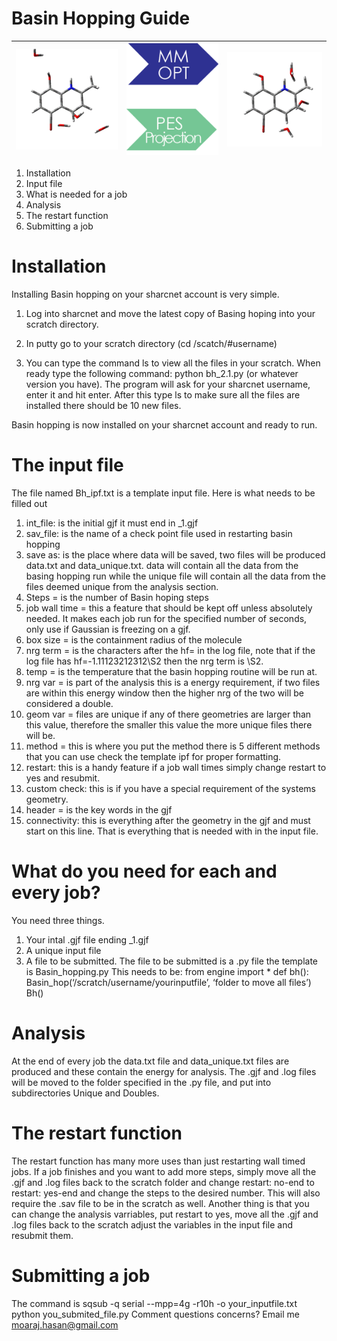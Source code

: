 # Basin Hopping Guide

| ![](https://github.com/moaraj/BasinHopkins/blob/master/docs/Cluster-1.gif) | ![](https://github.com/moaraj/BasinHopkins/blob/master/docs/Opt.png) | ![](https://github.com/moaraj/BasinHopkins/blob/master/docs/Cluster-opt.gif) |
|----------------------------------------------------------------------------|----------------------------------------------------------------------|------------------------------------------------------------------------------|

1. Installation
2.  Input file
3. What is needed for a job
4. Analysis
5. The restart function
6. Submitting a job

# Installation
Installing Basin hopping on your sharcnet account is very simple.
1.	Log into sharcnet and move the latest copy of Basing hoping into your scratch directory. 
 
2.	In putty go to your scratch directory (cd /scatch/#username)
3.	You can type the command ls to view all the files in your scratch. When ready type the following command: python bh_2.1.py (or whatever version you have). The program will ask for your sharcnet username, enter it and hit enter.  After this type ls to make sure all the files are installed there should be 10 new files.
 
Basin hopping is now installed on your sharcnet account and ready to run. 

# The input file

The file named Bh_ipf.txt is a template input file. Here is what needs to be filled out

1. int_file: is the initial gjf it must end in _1.gjf
2. sav_file: is the name of a check point file used in restarting basin hopping
3. save as: is the place where data will be saved, two files will be produced data.txt and data_unique.txt. data will contain all the data from the basing hopping run while the unique file will contain all the data from the files deemed unique from the analysis section.
4. Steps = is the number of Basin hoping steps
5. job wall time = this a feature that should be kept off unless absolutely needed. It makes each job run for the specified number of seconds, only use if Gaussian is freezing on a gjf.
6. box size = is the containment radius of the molecule
7. nrg term = is the characters after the hf= in the log file, note that if the log file has hf=-1.11123212312\S2 then the nrg term is \\S2.
8. temp = is the temperature that the basin hopping routine will be run at.
9. nrg var = is part of the analysis this is a energy requirement, if two files are within this energy window then the higher nrg of the two will be considered a double.
10. geom var = files are unique if any of there geometries are larger than this value, therefore the smaller this value the more unique files there will be.
11. method = this is where you put the method there is 5 different methods that you can use check the template ipf for proper formatting.
12. restart: this is a handy feature if a job wall times simply change restart to yes and resubmit.
13. custom check: this is if you have a special requirement of the systems geometry. 
14. header = is the key words in the gjf 
15. connectivity: this is everything after the geometry in the gjf and must start on this line.
That is everything that is needed with in the input file.

# What do you need for each and every job?
You need three things.
1.	Your intal .gjf file ending _1.gjf
2.	A unique input file
3.	A file to be submitted. 
The file to be submitted is a .py file the template is Basin_hopping.py
This needs to be:
from engine import *
def bh():
	Basin_hop(‘/scratch/username/yourinputfile’, ‘folder to move all files’)
Bh()

# Analysis 
At the end of every job the data.txt file and data_unique.txt files are produced and these contain the energy for analysis. The .gjf and .log files will be moved to the folder specified in the .py file, and put into subdirectories Unique and Doubles. 

# The restart function
The restart function has many more uses than just restarting wall timed jobs.
If a job finishes and you want to add more steps, simply move all the .gjf and .log files back to the scratch folder and change restart: no-end to restart: yes-end and change the steps to the desired number. This will also require the .sav file to be in the scratch as well.
Another thing is that you can change the analysis varriables, put restart to yes, move all the .gjf and .log files back to the scratch adjust the variables in the input file and resubmit them. 

# Submitting a job
The command is 
sqsub -q serial --mpp=4g -r10h -o your_inputfile.txt python you_submited_file.py
Comment questions concerns? Email me moaraj.hasan@gmail.com
